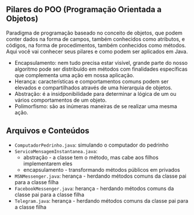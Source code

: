 ## Pilares do POO (Programação Orientada a Objetos)

Paradigma de programação baseado no conceito de objetos, que podem conter dados na forma de campos, também conhecidos como atributos, e códigos, na forma de procedimentos, também conhecidos como métodos.
Aqui você vai conhecer seus pilares e como podem ser aplicados em Java.

- Encapsulamento: nem tudo precisa estar visível, grande parte do nosso algoritmo pode ser distribuído em métodos com finalidades específicas que complementa uma ação em nossa aplicação.
- Herança: características e comportamentos comuns podem ser elevados e compartilhados através de uma hierarquia de objetos.
- Abstração: é a insidponibilidade para determinar a lógica de um ou vários comportamentos de um objeto. 
- Polimorfismo: são as inúmeras maneiras de se realizar uma mesma ação.

## Arquivos e Conteúdos
- `ComputadorPedrinho.java`: simulando o computador do pedrinho
- `ServicoMensagemInstantanea.java`: 
  - abstração - a classe tem o método, mas cabe aos filhos implementarem eles
  - encapsulamento - transformando métodos públicos em privados
- `MSNMessenger.java`: herança - herdando métodos comuns da classe pai para a classe filha
- `FacebookMessenger.java`: herança - herdando métodos comuns da classe pai para a classe filha
- `Telegram.java`: herança - herdando métodos comuns da classe pai para a classe filha

<!-- Meanwhile, the compiled output files will be generated in the `bin` folder by default.

> If you want to customize the folder structure, open `.vscode/settings.json` and update the related settings there.

## Dependency Management

The `JAVA PROJECTS` view allows you to manage your dependencies. More details can be found [here](https://github.com/microsoft/vscode-java-dependency#manage-dependencies). -->

